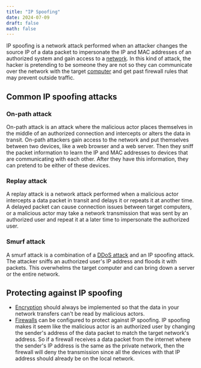 ```yaml
---
title: "IP Spoofing"
date: 2024-07-09
draft: false
math: false
---
```


IP spoofing is a network attack performed when an attacker changes the
source IP of a data packet to impersonate the IP and MAC addresses of an
authorized system and gain access to a [network](/network). In this kind
of attack, the hacker is pretending to be someone they are not so they
can communicate over the network with the target [computer](/computer)
and get past firewall rules that may prevent outside traffic.

## Common IP spoofing attacks

### On-path attack

On-path attack is an attack where the malicious actor places themselves
in the middle of an authorized connection and intercepts or alters the
data in transit. On-path attackers gain access to the network and put
themselves between two devices, like a web browser and a web server.
Then they sniff the packet information to learn the IP and MAC addresses
to devices that are communicating with each other. After they have this
information, they can pretend to be either of these devices.

### Replay attack

A replay attack is a network attack performed when a malicious actor
intercepts a data packet in transit and delays it or repeats it at
another time. A delayed packet can cause connection issues between
target computers, or a malicious actor may take a network transmission
that was sent by an authorized user and repeat it at a later time to
impersonate the authorized user.

### Smurf attack

A smurf attack is a combination of a [DDoS attack](/dos-attack) and an
IP spoofing attack. The attacker sniffs an authorized user's IP address
and floods it with packets. This overwhelms the target computer and can
bring down a server or the entire network.

## Protecting against IP spoofing

- [Encryption](/cryptography) should always be implemented so that the
  data in your network transfers can't be read by malicious actors.
- [Firewalls](/firewall) can be configured to protect against IP
  spoofing. IP spoofing makes it seem like the malicious actor is an
  authorized user by changing the sender's address of the data packet to
  match the target network's address. So if a firewall receives a data
  packet from the internet where the sender's IP address is the same as
  the private network, then the firewall will deny the transmission
  since all the devices with that IP address should already be on the
  local network.
